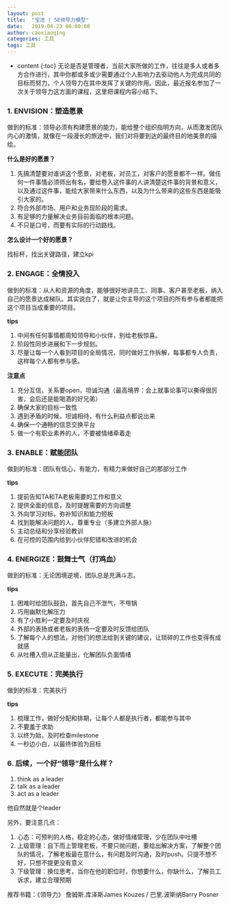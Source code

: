 ```yaml
---
layout: post
title:  "宝洁 | 5E领导力模型"
date:   2019-04-23 00:00:00
author: caoxiaoqing
categories: 工具
tags: 工具
---
```


* content
{:toc}
无论是否是管理者，当前大家所做的工作，往往是多人或者多方合作进行，其中你都或多或少需要通过个人影响力去驱动他人为完成共同的目标而努力，个人领导力在其中发挥了关键的作用。因此，最近报名参加了一次关于领导力这方面的课程，这里把课程内容小结下。


### 1. ENVISION：塑造愿景
做到的标准：领导必须有构建愿景的能力，能给整个组织指明方向，从而激发团队内心的激情，就像在一段漫长的旅途中，我们对将要到达的最终目的地美景的描绘。

**什么是好的愿景？**

1. 先搞清楚要对谁讲这个愿景，对老板，对员工，对客户的愿景都不一样。做任何一件事情必须师出有名，要给卷入这件事的人讲清楚这件事的背景和意义，以及通过这件事，能给大家带来什么东西，以及为什么带来的这些东西是能吸引大家的。
2. 符合外部市场、用户和业务现阶段的需求。
3. 有足够的力量解决业务目前面临的根本问题。
4. 不只是口号，而要有实际的行动路线。

**怎么设计一个好的愿景？**

找标杆，找出关键路径，建立kpi


### 2. ENGAGE：全情投入
做到的标准：从人和资源的角度，能够很好地讲员工、同事、客户甚至老板，纳入自己的愿景达成梯队。其实说白了，就是让你主导的这个项目的所有参与者都能把这个项目当成重要的项目。

**tips**

1. 中间有任何事情都周知领导和小伙伴，别给老板惊喜。
2. 阶段性同步进展和下一步规划。
3. 尽量让每一个人看到项目的全局情况，同时做好工作拆解，每事都专人负责，这样每个人都有参与感。

**注意点**
1. 充分互信，关系要open，坦诚沟通（最高境界：会上就事论事可以撕得很厉害，会后还是能喝酒的好兄弟）
2. 确保大家的目标一致性
3. 遇到矛盾的时候，坦诚相待，有什么利益点都说出来
4. 确保一个通畅的信息交换平台
5. 做一个有职业素养的人，不要被情绪牵着走

### 3. ENABLE：赋能团队
做到的标准：团队有信心，有能力，有精力来做好自己的那部分工作

**tips**
1. 提前告知TA和TA老板需要的工作和意义
2. 提供全面的信息，及时提醒需要的方向调整
3. 外向学习对标，弥补知识和能力短板
4. 找到能解决问题的人，尊重专业（多建立外部人脉）
5. 主动总结和分享经验教训
6. 在可控的范围内给到小伙伴犯错和改进的机会

### 4. ENERGIZE：鼓舞士气（打鸡血）
做到的标准：无论困境逆境，团队总是充满斗志。

**tips**
1. 困难时给团队鼓劲，首先自己不泄气，不甩锅
2. 巧用幽默化解压力
2. 有了小胜利一定要及时庆祝
3. 外部的表扬或者老板的表扬一定要及时反馈给团队
4. 了解每个人的想法，对他们的想法给到关键的建议，让琐碎的工作也变得有成就感
5. 从吐槽入但从正能量出，化解团队负面情绪

### 5. EXECUTE：完美执行
做到的标准：完美执行

**tips**
1. 梳理工作，做好分配和排期，让每个人都是执行者，都能参与其中
2. 不要羞于求助
3. 以终为始，及时检查milestone
4. 一秒边小白，以最终体验为目标

### 6. 后续，一个好“领导”是什么样？
1. think as a leader
2. talk as a leader
3. act as a leader

他自然就是个leader

另外，要注意几点：
1. 心态：可预判的人格，稳定的心态，做好情绪管理，少在团队中吐槽
2. 上级管理：自下而上管理老板，不要只抛问题，要给出解决方案，了解整个团队的情况，了解老板最在意什么，有问题及时沟通，及时push。只提不想不好，只想不提更没有意义
3. 下级管理：换位思考，当你在他的职位时，你想要什么，你缺什么，了解员工诉求，建立合理预期

推荐书籍：《领导力》 詹姆斯.库泽斯James Kouzes / 巴里.波斯纳Barry Posner 



